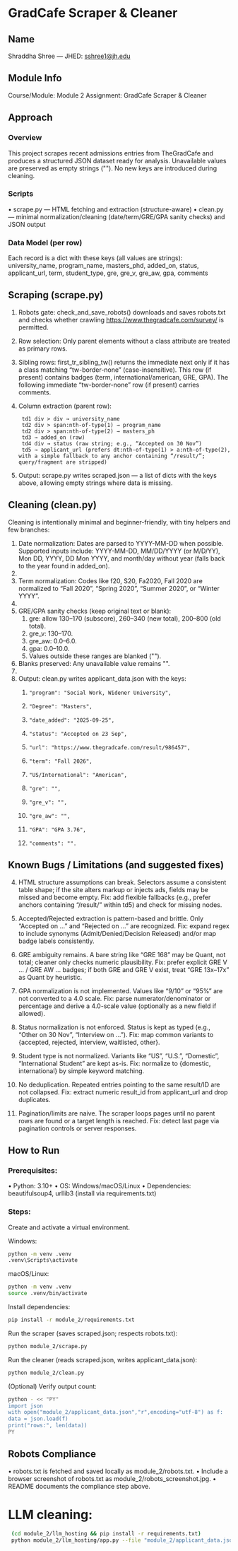 # GradCafe Scraper & Cleaner

## Name
Shraddha Shree — JHED: sshree1@jh.edu

## Module Info
Course/Module: Module 2 
Assignment: GradCafe Scraper & Cleaner

## Approach
### Overview
This project scrapes recent admissions entries from TheGradCafe and produces a structured JSON dataset ready for analysis. Unavailable values are preserved as empty strings (""). No new keys are introduced during cleaning.

### Scripts
• scrape.py — HTML fetching and extraction (structure-aware)
• clean.py — minimal normalization/cleaning (date/term/GRE/GPA sanity checks) and JSON output

### Data Model (per row)
Each record is a dict with these keys (all values are strings):
university_name, program_name, masters_phd, added_on, status, applicant_url, term, student_type, gre, gre_v, gre_aw, gpa, comments

## Scraping (scrape.py)
1. Robots gate: check_and_save_robots() downloads and saves robots.txt and checks whether crawling https://www.thegradcafe.com/survey/ is permitted. 
2. Row selection: Only parent <tr> elements without a class attribute are treated as primary rows.
3. Sibling rows: first_tr_sibling_tw() returns the immediate next <tr> only if it has a class matching “tw-border-none” (case-insensitive). This row (if present) contains badges (term, international/american, GRE, GPA). The following immediate “tw-border-none” row (if present) carries comments.
4. Column extraction (parent row):

        td1 div > div → university_name
        td2 div > span:nth-of-type(1) → program_name
        td2 div > span:nth-of-type(2) → masters_ph
        td3 → added_on (raw)
        td4 div → status (raw string; e.g., “Accepted on 30 Nov”)
        td5 → applicant_url (prefers dt:nth-of-type(1) > a:nth-of-type(2), with a simple fallback to any anchor containing “/result/”; query/fragment are stripped)

5. Output: scrape.py writes scraped.json — a list of dicts with the keys above, allowing empty strings where data is missing.

## Cleaning (clean.py)
Cleaning is intentionally minimal and beginner-friendly, with tiny helpers and few branches:

1. Date normalization:
    Dates are parsed to YYYY-MM-DD when possible. Supported inputs include: YYYY-MM-DD, MM/DD/YYYY (or M/D/YY), Mon DD, YYYY, DD Mon YYYY, and month/day without year (falls back to the year found in added_on).
2. 
3. Term normalization: Codes like f20, S20, Fa2020, Fall 2020 are normalized to “Fall 2020”, “Spring 2020”, “Summer 2020”, or “Winter YYYY”.
4. 
5. GRE/GPA sanity checks (keep original text or blank):
   1. gre: allow 130–170 (subscore), 260–340 (new total), 200–800 (old total).
   2. gre_v: 130–170.
   3. gre_aw: 0.0–6.0.
   4. gpa: 0.0–10.0.
   5. Values outside these ranges are blanked ("").
6. Blanks preserved: Any unavailable value remains "".
7. 
8. Output: clean.py writes applicant_data.json with the keys:
   1.     "program": "Social Work, Widener University",
   2.     "Degree": "Masters",
   3.     "date_added": "2025-09-25",
   4.     "status": "Accepted on 23 Sep",
   5.     "url": "https://www.thegradcafe.com/result/986457",
   6.     "term": "Fall 2026",
   7.     "US/International": "American",
   8.     "gre": "",
   9.     "gre_v": "",
   10.     "gre_aw": "",
   11.     "GPA": "GPA 3.76",
   12.     "comments": "".


## Known Bugs / Limitations (and suggested fixes)
4. HTML structure assumptions can break. Selectors assume a consistent table shape; if the site alters markup or injects ads, fields may be missed and become empty.
Fix: add flexible fallbacks (e.g., prefer anchors containing “/result/” within td5) and check for missing nodes.

7. Accepted/Rejected extraction is pattern-based and brittle. Only “Accepted on …” and “Rejected on …” are recognized.
Fix: expand regex to include synonyms (Admit/Denied/Decision Released) and/or map badge labels consistently.

10. GRE ambiguity remains. A bare string like “GRE 168” may be Quant, not total; cleaner only checks numeric plausibility.
Fix: prefer explicit GRE V … / GRE AW … badges; if both GRE and GRE V exist, treat “GRE 13x–17x” as Quant by heuristic.

13. GPA normalization is not implemented. Values like “9/10” or “95%” are not converted to a 4.0 scale.
Fix: parse numerator/denominator or percentage and derive a 4.0-scale value (optionally as a new field if allowed).

16. Status normalization is not enforced. Status is kept as typed (e.g., “Other on 30 Nov”, “Interview on …”).
Fix: map common variants to {accepted, rejected, interview, waitlisted, other}.

19. Student type is not normalized. Variants like “US”, “U.S.”, “Domestic”, “International Student” are kept as-is.
Fix: normalize to {domestic, international} by simple keyword matching.

22. No deduplication. Repeated entries pointing to the same result/ID are not collapsed.
Fix: extract numeric result_id from applicant_url and drop duplicates.

25. Pagination/limits are naive. The scraper loops pages until no parent rows are found or a target length is reached.
Fix: detect last page via pagination controls or server responses.

## How to Run

### Prerequisites:
• Python: 3.10+
• OS: Windows/macOS/Linux
• Dependencies: beautifulsoup4, urllib3 (install via requirements.txt)


### Steps:

Create and activate a virtual environment.

Windows:
```bash
python -m venv .venv
.venv\Scripts\activate
```

macOS/Linux:
```bash
python -m venv .venv
source .venv/bin/activate
```

Install dependencies:
```bash
pip install -r module_2/requirements.txt
```

Run the scraper (saves scraped.json; respects robots.txt):
```bash
python module_2/scrape.py
```

Run the cleaner (reads scraped.json, writes applicant_data.json):
```bash
python module_2/clean.py
```

(Optional) Verify output count:
```bash
python - << "PY"
import json
with open("module_2/applicant_data.json","r",encoding="utf-8") as f:
data = json.load(f)
print("rows:", len(data))
PY
```

## Robots Compliance
• robots.txt is fetched and saved locally as module_2/robots.txt.
• Include a browser screenshot of robots.txt as module_2/robots_screenshot.jpg.
• README documents the compliance step above.

# LLM cleaning:
```bash
 (cd module_2/llm_hosting && pip install -r requirements.txt)
 python module_2/llm_hosting/app.py --file "module_2/applicant_data.json" > "module_2/llm_extend_applicant_data.json"
```